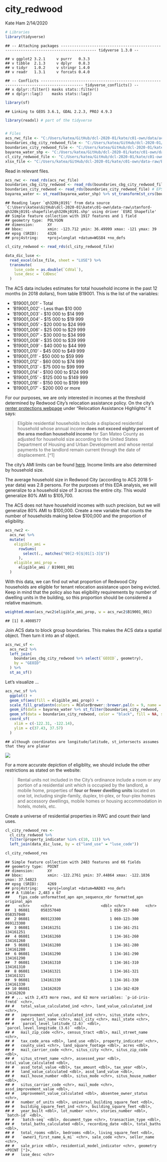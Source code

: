 city\_redwood
================
Kate Ham
2/14/2020

``` r
# Libraries
library(tidyverse)
```

    ## -- Attaching packages -------------------------------------------------------------------------------------- tidyverse 1.3.0 --

    ## v ggplot2 3.2.1     v purrr   0.3.3
    ## v tibble  2.1.3     v dplyr   0.8.3
    ## v tidyr   1.0.2     v stringr 1.4.0
    ## v readr   1.3.1     v forcats 0.4.0

    ## -- Conflicts ----------------------------------------------------------------------------------------- tidyverse_conflicts() --
    ## x dplyr::filter() masks stats::filter()
    ## x dplyr::lag()    masks stats::lag()

``` r
library(sf)
```

    ## Linking to GEOS 3.6.1, GDAL 2.2.3, PROJ 4.9.3

``` r
library(readxl) # part of the tidyverse


# Files
acs_rwc_file <- "C:/Users/katea/GitHub/dcl-2020-01/kate/c01-own/data/acs_rwc.rds"
boundaries_cbg_city_redwood_file <- "C:/Users/katea/GitHub/dcl-2020-01/kate/c01-own/data/boundaries_cbg_city_redwood.rds"
boundaries_city_redwood_file <- "C:/Users/katea/GitHub/dcl-2020-01/kate/c01-own/data/boundaries_city_redwood.rds"
bayarea_water_shp <- "C:/Users/katea/GitHub/dcl-2020-01/kate/c01-own/data-raw/stanford-qh320kj0191-shapefile/qh320kj0191.shp"
cl_city_redwood_file <- "C:/Users/katea/GitHub/dcl-2020-01/kate/c01-own/data/cl_city_redwood.rds"
xlsx_file <- "C:/Users/katea/GitHub/dcl-2020-01/kate/c01-own/data-raw/Bulk_Tax_Current_Layout w parcel level lat long_03102016.xlsx"
```

Read in relevant files.

``` r
acs_rwc <- read_rds(acs_rwc_file)
boundaries_cbg_city_redwood <- read_rds(boundaries_cbg_city_redwood_file)
boundaries_city_redwood <- read_rds(boundaries_city_redwood_file) # EPSG 4269 datum NAD83
bayarea_water <- st_read(bayarea_water_shp) %>% st_transform(st_crs(boundaries_city_redwood))
```

    ## Reading layer `qh320kj0191' from data source `C:\Users\katea\GitHub\dcl-2020-01\kate\c01-own\data-raw\stanford-qh320kj0191-shapefile\qh320kj0191.shp' using driver `ESRI Shapefile'
    ## Simple feature collection with 1917 features and 1 field
    ## geometry type:  POLYGON
    ## dimension:      XY
    ## bbox:           xmin: -123.712 ymin: 36.49999 xmax: -121 ymax: 39
    ## epsg (SRID):    4326
    ## proj4string:    +proj=longlat +datum=WGS84 +no_defs

``` r
cl_city_redwood <- read_rds(cl_city_redwood_file)

data_dic_luse <- 
  read_excel(xlsx_file, sheet = "LUSE") %>% 
  transmute(
    luse_code = as.double(`CdVal`),
    luse_desc = `CdDesc`
  )
```

The ACS data includes estimates for total household income in the past
12 months (in 2018 dollars), from table B19001. This is the list of the
variables:

  - ‘B19001\_001’ - Total
  - ‘B19001\_002’ - Less than $10 000
  - ‘B19001\_003’ - $10 000 to $14 999
  - ‘B19001\_004’ - $15 000 to $19 999
  - ‘B19001\_005’ - $20 000 to $24 999
  - ‘B19001\_006’ - $25 000 to $29 999
  - ‘B19001\_007’ - $30 000 to $34 999
  - ‘B19001\_008’ - $35 000 to $39 999
  - ‘B19001\_009’ - $40 000 to $44 999
  - ‘B19001\_010’ - $45 000 to $49 999
  - ‘B19001\_011’ - $50 000 to $59 999
  - ‘B19001\_012’ - $60 000 to $74 999
  - ‘B19001\_013’ - $75 000 to $99 999
  - ‘B19001\_014’ - $100 000 to $124 999
  - ‘B19001\_015’ - $125 000 to $149 999
  - ‘B19001\_016’ - $150 000 to $199 999
  - ‘B19001\_017’ - $200 000 or more

For our purposes, we are only interested in incomes at the threshold
determined by Redwood City’s relocation assistance policy. On the city’s
[renter protections
webpage](https://www.redwoodcity.org/departments/community-development-department/planning-housing/renter-protections)
under “Relocation Assistance Highlights” it says:

> Eligible residential households include a displaced residential
> household whose annual income **does not exceed eighty percent of the
> area median household income** for San Mateo County as adjusted for
> household size according to the United States Department of Housing
> and Urban Development and whose rental payments to the landlord remain
> current through the date of displacement. \[^1\]

The city’s AMI limits can be found
[here](https://www.redwoodcity.org/home/showdocument?id=16686). Income
limits are also determined by household size.

The average household size in Redwood City (according to ACS 2018 5-year
data) was 2.8 persons. For the purposes of this EDA analysis, we will
generalize to a household size of 3 across the entire city. This would
generalize 80% AMI to $105,700.

The ACS does not have household incomes with such precision, but we will
generalize 80% AMI to $100,000. Create a new variable that counts the
number of households making below $100,000 and the proportion of
eligibility.

``` r
acs_rwc2 <- 
  acs_rwc %>%
  mutate(
    eligible_ami = 
      rowSums(
        select(., matches("00[2-9]$|01[1-3]$"))
      ),
    eligible_ami_prop =
      eligible_ami / B19001_001
  )
```

With this data, we can find out what proportion of Redwood City
households are eligible for tenant relocation assistance upon being
evicted. Keep in mind that the policy also has eligibility requirements
by number of dwelling units in the building, so this proportion should
be considered a relative maximum.

``` r
weighted.mean(acs_rwc2$eligible_ami_prop, w = acs_rwc2$B19001_001)
```

    ## [1] 0.4008577

Join ACS data to block group boundaries. This makes the ACS data a
spatial object. Then turn it into an sf object.

``` r
acs_rwc_sf <- 
  acs_rwc2 %>% 
  left_join(
    boundaries_cbg_city_redwood %>% select(`GEOID`, geometry),
    by = "GEOID"
  ) %>% 
  st_as_sf()
```

Let’s visualize …

``` r
acs_rwc_sf %>% 
  ggplot() +
  geom_sf(aes(fill = eligible_ami_prop)) +
  scale_fill_gradientn(colors = RColorBrewer::brewer.pal(n = 9, name = "PuRd")) +
  geom_sf(data = bayarea_water %>% st_filter(boundaries_city_redwood, .predicate = st_intersects), fill = "aliceblue") +
  geom_sf(data = boundaries_city_redwood, color = "black", fill = NA, size = 0.2) +
  coord_sf(
    xlim = c(-122.31, -122.14),
    ylim = c(37.43, 37.57)
  )
```

    ## although coordinates are longitude/latitude, st_intersects assumes that they are planar

![](city_redwood_files/figure-gfm/unnamed-chunk-6-1.png)<!-- -->

For a more accurate depiction of eligiblity, we should include the other
restrictions as stated on the website:

> Rental units not included in the City’s ordinance include a room or
> any portion of a residential unit which is occupied by the landlord, a
> mobile home, properties of **four or fewer dwelling units** located on
> one lot, including single-family, duplex, tri-plex, or four-plex homes
> and accessory dwellings, mobile homes or housing accommodation in
> hotels, motels, etc.

Create a universe of residential properties in RWC and count their land
uses.

``` r
cl_city_redwood_res <- 
  cl_city_redwood %>% 
  filter(property_indicator %in% c(10, 11)) %>% 
  left_join(data_dic_luse, by = c("land_use" = "luse_code"))

cl_city_redwood_res
```

    ## Simple feature collection with 2483 features and 66 fields
    ## geometry type:  POINT
    ## dimension:      XY
    ## bbox:           xmin: -122.2761 ymin: 37.44864 xmax: -122.1836 ymax: 37.54823
    ## epsg (SRID):    4269
    ## proj4string:    +proj=longlat +datum=NAD83 +no_defs
    ## # A tibble: 2,483 x 67
    ##    fips_code unformatted_apn apn_sequence_nbr formatted_apn original_apn
    ##    <chr>     <chr>                      <dbl> <chr>         <chr>       
    ##  1 06081     058357040                      1 058-357-040   058357040   
    ##  2 06081     069123300                      1 069-123-300   069123300   
    ##  3 06081     134161251                      1 134-161-251   134161251   
    ##  4 06081     134161260                      1 134-161-260   134161260   
    ##  5 06081     134161280                      1 134-161-280   134161280   
    ##  6 06081     134161290                      1 134-161-290   134161290   
    ##  7 06081     134161310                      1 134-161-310   134161310   
    ##  8 06081     134161321                      1 134-161-321   134161321   
    ##  9 06081     134161330                      1 134-161-330   134161330   
    ## 10 06081     134162020                      1 134-162-020   134162020   
    ## # ... with 2,473 more rows, and 62 more variables: `p-id-iris-frmtd` <chr>,
    ## #   total_value_calculated_ind <chr>, land_value_calculated_ind <chr>,
    ## #   improvement_value_calculated_ind <chr>, situs_state <chr>,
    ## #   owner1_last_name <chr>, mail_city <chr>, mail_state <chr>,
    ## #   `parcel_level_latitude_(2.6)` <dbl>, `parcel_level_longitude_(3.6)` <dbl>,
    ## #   mail_zip_code <chr>, census_tract <dbl>, mail_street_name <chr>,
    ## #   tax_code_area <dbl>, land_use <dbl>, property_indicator <chr>,
    ## #   county_use1 <chr>, land_square_footage <dbl>, acres <dbl>,
    ## #   mail_carrier_code <chr>, situs_city <chr>, situs_zip_code <dbl>,
    ## #   situs_street_name <chr>, assessed_year <dbl>, total_value_calculated <dbl>,
    ## #   assd_total_value <dbl>, tax_amount <dbl>, tax_year <dbl>,
    ## #   land_value_calculated <dbl>, assd_land_value <dbl>,
    ## #   mail_house_number <dbl>, situs_mode <chr>, situs_house_number <dbl>,
    ## #   situs_carrier_code <chr>, mail_mode <chr>, assd_improvement_value <dbl>,
    ## #   improvement_value_calculated <dbl>, absentee_owner_status <chr>,
    ## #   number_of_units <dbl>, universal_building_square_feet <dbl>,
    ## #   building_square_feet_ind <chr>, building_square_feet <dbl>,
    ## #   year_built <dbl>, lot_number <chr>, stories_number <dbl>, `batch-id` <dbl>,
    ## #   `batch-seq` <dbl>, document_type <chr>, transaction_type <dbl>,
    ## #   total_baths_calculated <dbl>, recording_date <dbl>, total_baths <dbl>,
    ## #   total_rooms <dbl>, bedrooms <dbl>, living_square_feet <dbl>,
    ## #   `owner1_first_name_&_mi` <chr>, sale_code <chr>, seller_name <chr>,
    ## #   sale_price <dbl>, residential_model_indicator <chr>, geometry <POINT [°]>,
    ## #   luse_desc <chr>

